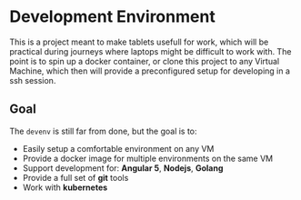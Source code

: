 # Development Environment 

This is a project meant to make tablets usefull for work, which will be practical during journeys where laptops might be difficult to work with.
The point is to spin up a docker container, or clone this project to any Virtual Machine, which then will provide a preconfigured setup for developing
in a ssh session. 

## Goal
The `devenv` is still far from done, but the goal is to: 

- Easily setup a comfortable environment on any VM
- Provide a docker image for multiple environments on the same VM
- Support development for: **Angular 5**, **Nodejs**, **Golang**
- Provide a full set of **git** tools
- Work with **kubernetes**
